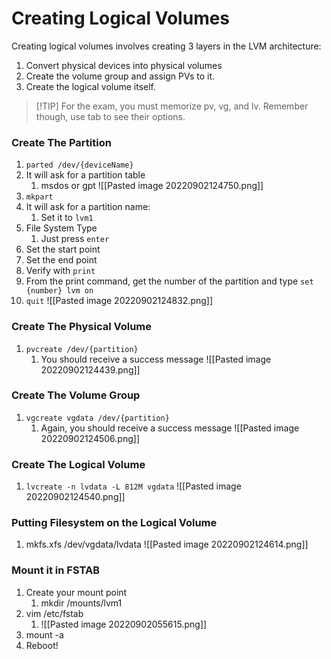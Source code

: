 # Creating Logical Volumes
Creating logical volumes involves creating 3 layers in the LVM architecture:
1. Convert physical devices into physical volumes
2. Create the volume group and assign PVs to it.
3. Create the logical volume itself. 
>[!TIP] For the exam, you must memorize pv, vg, and lv. Remember though, use tab to see their options. 


### Create The Partition
1. `parted /dev/{deviceName}`
2. It will ask for a partition table
	1. msdos or gpt
![[Pasted image 20220902124750.png]]
3. `mkpart`
4. It will ask for a partition name:
	1. Set it to `lvm1`
5. File System Type
	1. Just press `enter`
6. Set the start point
7. Set the end point
8. Verify with `print`
9. From the print command, get the number of the partition and type `set {number} lvm on`
10. `quit`
![[Pasted image 20220902124832.png]]
### Create The Physical Volume
1. `pvcreate /dev/{partition}`
	1. You should receive a success message
![[Pasted image 20220902124439.png]]

### Create The Volume Group
1. `vgcreate vgdata /dev/{partition}`
	1. Again, you should receive a success message
![[Pasted image 20220902124506.png]]

### Create The Logical Volume
1. `lvcreate -n lvdata -L 812M vgdata`
![[Pasted image 20220902124540.png]]
### Putting Filesystem on the Logical Volume
1. mkfs.xfs /dev/vgdata/lvdata 
![[Pasted image 20220902124614.png]]
### Mount it in FSTAB
1. Create your mount point
	1. mkdir /mounts/lvm1
2. vim /etc/fstab
	1. ![[Pasted image 20220902055615.png]]
3. mount -a
4. Reboot!
